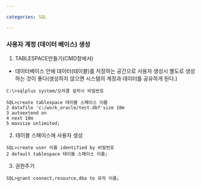 ```yaml
---

categories: SQL

---
```




### 사용자 계정 (데이터 베이스) 생성

1. TABLESPACE만들기(CMD창에서)
-  데이터베이스 안에 데이터(테이블)를 저장하는 공간으로 사용자 생성시 별도로 생성하는 것이 좋다(생성하지 않으면 시스템의 계정과 데이터를 공유하게 된다.) 
```
C:\>sqlplus system/오라클 설치시 비밀번호
```
```
SQL>create tablespace 테이블 스페이스 이름
2 datafile 'c:/work_oracle/test.dbf'size 10m
3 autoextend on
4 next 10m
5 maxsize unlimited;
```
 &nbsp;
2. 테이블 스페이스에 사용자 생성
```
SQL>create user 이름 identified by 비밀번호
2 default tablespace 테이블 스페이스 이름;
```
3. 권한주기
```
SQL>grant connect,resource,dba to 유저 이름;
```











